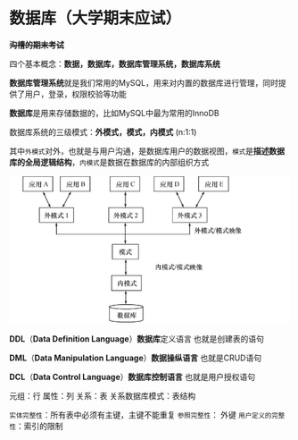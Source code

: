 # 数据库（大学期末应试）

**~~沟槽的期末考试~~**

四个基本概念：**数据，数据库，数据库管理系统，数据库系统**

**数据库管理系统**就是我们常用的MySQL，用来对内置的数据库进行管理，同时提供了用户，登录，权限校验等功能

**数据库**是用来存储数据的，比如MySQL中最为常用的InnoDB

数据库系统的三级模式：**外模式，模式，内模式** (n:1:1)

其中`外模式`对外，也就是与用户沟通，是数据库用户的数据视图，`模式`是**描述数据库的全局逻辑结构**，`内模式`是数据在数据库的内部组织方式


![image.png](https://raw.githubusercontent.com/CoteNite/Blog_img/master/blogImg/20250611011307.png)

**DDL**（**Data Definition Language**）**数据库**定义语言 也就是创建表的语句

**DML**（**Data Manipulation Language**）**数据操纵语言** 也就是CRUD语句

**DCL**（**Data Control Language**）**数据库控制语言**  也就是用户授权语句

元组：行  属性：列  关系：表  关系数据库模式：表结构

`实体完整性`：所有表中必须有主键，主键不能重复
`参照完整性`： 外键
`用户定义的完整性`：索引的限制